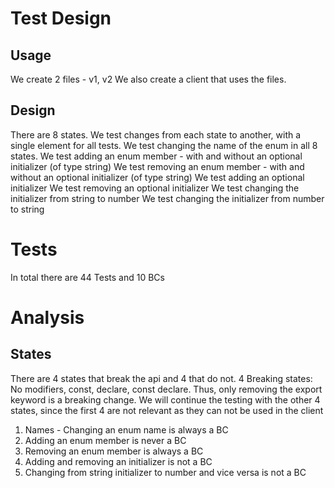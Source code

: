 # Test Design

## Usage

We create 2 files - v1, v2
We also create a client that uses the files.

## Design

There are 8 states.
We test changes from each state to another, with a single element for all tests.
We test changing the name of the enum in all 8 states.
We test adding an enum member - with and without an optional initializer (of type string)
We test removing an enum member - with and without an optional initializer (of type string)
We test adding an optional initializer
We test removing an optional initializer
We test changing the initializer from string to number
We test changing the initializer from number to string

# Tests

In total there are 44 Tests and 10 BCs

# Analysis

## States

There are 4 states that break the api and 4 that do not.
4 Breaking states: No modifiers, const, declare, const declare.
Thus, only removing the export keyword is a breaking change.
We will continue the testing with the other 4 states, since the first 4 are not relevant as they can not be used in the client

1. Names - Changing an enum name is always a BC
2. Adding an enum member is never a BC
3. Removing an enum member is always a BC
4. Adding and removing an initializer is not a BC
5. Changing from string initializer to number and vice versa is not a BC
